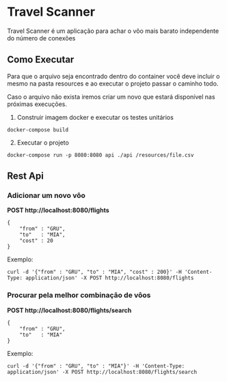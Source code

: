 # Travel Scanner

Travel Scanner é um aplicação para achar o vôo mais barato independente do número de conexões


## Como Executar

Para que o arquivo seja encontrado dentro do container você deve incluir o mesmo na pasta resources e ao executar o projeto passar o caminho todo.

Caso o arquivo não exista iremos criar um novo que estará disponível nas próximas execuções.

1. Construir imagem docker e executar os testes unitários
```
docker-compose build
```

2. Executar o projeto
```
docker-compose run -p 8080:8080 api ./api /resources/file.csv
```


## Rest Api

### Adicionar um novo vôo
**POST http://localhost:8080/flights**
```
{
    "from" : "GRU",
    "to"   : "MIA",
    "cost" : 20
}
```


Exemplo:
```
curl -d '{"from" : "GRU", "to" : "MIA", "cost" : 200}' -H 'Content-Type: application/json' -X POST http://localhost:8080/flights
```

### Procurar pela melhor combinação de vôos
**POST http://localhost:8080/flights/search**
```
{
    "from" : "GRU",
    "to"   : "MIA"
}
```


Exemplo:
```
curl -d '{"from" : "GRU", "to" : "MIA"}' -H 'Content-Type: application/json' -X POST http://localhost:8080/flights/search
```